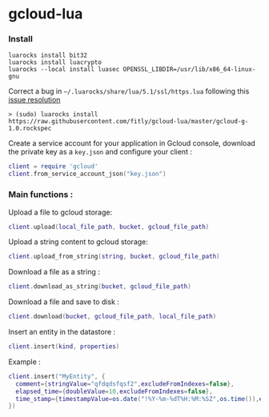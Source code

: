 # gcloud-lua

### Install

    luarocks install bit32
    luarocks install luacrypto
    luarocks --local install luasec OPENSSL_LIBDIR=/usr/lib/x86_64-linux-gnu

Correct a bug in `~/.luarocks/share/lua/5.1/ssl/https.lua` following this [issue resolution](https://github.com/brunoos/luasec/issues/44)

```
> (sudo) luarocks install https://raw.githubusercontent.com/fitly/gcloud-lua/master/gcloud-g-1.0.rockspec
```


Create a service account for your application in Gcloud console, download the private key as a `key.json` and configure your client :

```lua
client = require 'gcloud'
client.from_service_account_json("key.json")
```

### Main functions :

Upload a file to gcloud storage:

```lua
client.upload(local_file_path, bucket, gcloud_file_path)
```

Upload a string content to gcloud storage:

```lua
client.upload_from_string(string, bucket, gcloud_file_path)
```


Download a file as a string :

```lua
client.download_as_string(bucket, gcloud_file_path)
```

Download a file and save to disk :

```lua
client.download(bucket, gcloud_file_path, local_file_path)
```

Insert an entity in the datastore :

```lua
client.insert(kind, properties)
```

Example :

```lua
client.insert("MyEntity", {
  comment={stringValue="qfdqdsfqsf2",excludeFromIndexes=false},
  elapsed_time={doubleValue=10,excludeFromIndexes=false},
  time_stamp={timestampValue=os.date("!%Y-%m-%dT%H:%M:%SZ",os.time()),excludeFromIndexes=false}
})
```
